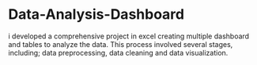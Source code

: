# Data-Analysis-Dashboard
i developed a comprehensive project in excel creating multiple dashboard and tables to analyze the data. This process involved several stages, including; data preprocessing, data cleaning and data visualization.
